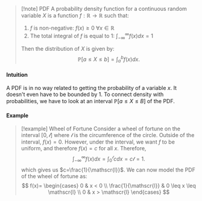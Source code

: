 >[!note] PDF
>A probability density function for a continuous random variable $X$ is a function $f: \mathbb{R} \to \mathbb{R}$ such that:
>1. $f$ is non-negative: $f(x) \geq 0$  $\forall x \in \mathbb{R}$
>2. The total integral of $f$ is equal to 1: $\int^{\infty}_{-\infty}f(x)dx=1$
>
>Then the distribution of $X$ is given by:
>$$\mathbb{P}[a \leq X \leq b]=\int^{b}_{a}f(x)dx.$$

#### Intuition
A PDF is in no way related to getting the probability of a variable $x$. It doesn't even have to be bounded by 1.  To connect density with probabilities, we have to look at an interval $\mathbb{P}[a \leq X \leq B]$ of the PDF.

#### Example
>[!example] Wheel of Fortune
>Consider a wheel of fortune on the interval $[0,\mathscr{l}]$ where $\mathscr{l}$ is the circumference of the circle. Outside of the interval, $f(x)=0$. However, under the interval, we want $f$ to be uniform, and therefore $f(x)=c$ for all $x$. Therefore,
>$$\int^{\infty}_{-\infty}f(x)dx=\int^{\mathscr{l}}_{0}cdx=c \mathscr{l}=1.$$
>which gives us $c=\frac{1}{\mathscr{l}}$. We can now model the PDF of the wheel of fortune as:
>$$
>f(x)=
>\begin{cases}
>0 & x < 0 \\
>\frac{1}{\mathscr{l}} & 0 \leq x \leq \mathscr{l} \\
>0 & x > \mathscr{l}
\end{cases}
>$$
